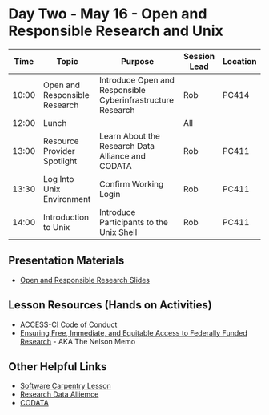 # Day Two - May 16 - Open and Responsible Research and Unix 

| Time | Topic | Purpose | Session Lead | Location |
|------|-------|---------|--------------|----------|
| 10:00 | Open and Responsible Research | Introduce Open and Responsible Cyberinfrastructure Research | Rob | PC414 |
| 12:00 | Lunch | | All | | 
| 13:00 | Resource Provider Spotlight| Learn About the Research Data Alliance and CODATA | Rob | PC411 | 
| 13:30 | Log Into Unix Environment | Confirm Working Login | Rob | PC411 | 
| 14:00 | Introduction to Unix | Introduce Participants to the Unix Shell | Rob | PC411 | 

## Presentation Materials
   * [Open and Responsible Research Slides](https://docs.google.com/presentation/d/1N4lxv9MVOK6Q9rCgi0wZWWmXoGXaThr7/edit?usp=sharing&ouid=110678776512411560114&rtpof=true&sd=true)
## Lesson Resources (Hands on Activities)
   * [ACCESS-CI Code of Conduct](https://access-ci.org/code-of-conduct/)
   * [Ensuring Free, Immediate, and Equitable Access to Federally Funded Research](https://www.whitehouse.gov/wp-content/uploads/2022/08/08-2022-OSTP-Public-Access-Memo.pdf) - AKA The Nelson Memo

## Other Helpful Links
   * [Software Carpentry Lesson](https://swcarpentry.github.io/shell-novice/)
   * [Research Data Alliemce](https://rd-alliance.org/node)
   * [CODATA](www.codata.org/)
